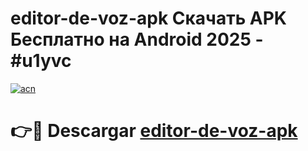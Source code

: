 # editor-de-voz-apk Скачать APK Бесплатно на Android 2025 - #u1yvc

[![acn](https://github.com/user-attachments/assets/0f9c940e-d8b0-45ae-aac7-cd30a18b3e1c)](https://apps.freeplayer.one?title=editor-de-voz-apk&ref=9RF)

# 👉🔴 Descargar [editor-de-voz-apk](https://apps.freeplayer.one?title=editor-de-voz-apk&ref=9RF)